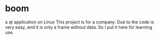 # boom
a qt application on Linux
This project is for a company. Due to the code is very easy, and it is only a frame without data. So I put it here for learning use.

